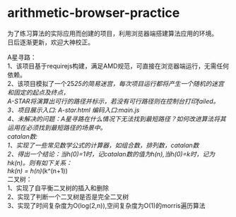 # arithmetic-browser-practice<br/>
为了练习算法的实际应用而创建的项目，利用浏览器端搭建算法应用的环境。<br/>
日后逐渐更新，欢迎大神校正。<br/>

A星寻路：<br/>
1、该项目基于requirejs构建，满足AMD规范，可直接在浏览器端运行，无需任何依赖。<br/>
2、该项目模拟了一个25*25的简易迷宫，每次项目运行都将产生一个随机的迷宫和固定的起点及终点，<br/>
   A-STAR将演算出可行的路径并标示，若没有可行路径则在控制台打印failed。<br/>
3、项目展示入口: A-star.html  编码入口:main.js<br/>
4、未解决的问题：A星寻路在什么情况下无法找到最短路径？如何改进算法将其运用在必须找到最短路径的场景中。<br/>
catalan数:<br/>
1、实现了一些常见数学公式的计算器，如组合数，排列数，catalan数<br/>
2、得出一个结论：当h(0)=1时，记catalan数的值为h(n),当h(0)=k时，记为hk(n)。则有如下关系：<br/>
hk(n) = h(n)*(k^(n+1))<br/>
二叉树：<br/>
1、实现了自平衡二叉树的插入和删除<br/>
2、实现了判断一个二叉树是否是完全二叉树<br/>
3、实现了时间复杂度为O(log(2,n)),空间复杂度为O(1)的morris遍历算法<br/>